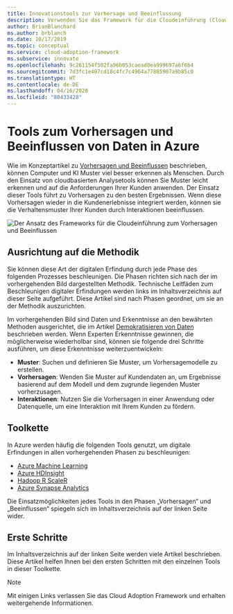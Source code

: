 ```yaml
---
title: Innovationstools zur Vorhersage und Beeinflussung
description: Verwenden Sie das Framework für die Cloudeinführung (Cloud Adoption Framework) für Azure, um Analysetools zu finden, die Sie bei der Mustererkennung, bei der Integration von Vorhersagen sowie bei der Beeinflussung des Kundenverhaltens unterstützen.
author: BrianBlanchard
ms.author: brblanch
ms.date: 10/17/2019
ms.topic: conceptual
ms.service: cloud-adoption-framework
ms.subservice: innovate
ms.openlocfilehash: 9c261154f502fa96b053caead0ea999697a6f6b4
ms.sourcegitcommit: 7d3fc1e407cd18c4fc7c4964a77885907a9b85c0
ms.translationtype: HT
ms.contentlocale: de-DE
ms.lasthandoff: 04/16/2020
ms.locfileid: "80433428"
---
```

# <a name="tools-to-predict-and-influence-data-in-azure"></a>Tools zum Vorhersagen und Beeinflussen von Daten in Azure

Wie im Konzeptartikel zu [Vorhersagen und Beeinflussen](../considerations/predict.md) beschrieben, können Computer und KI Muster viel besser erkennen als Menschen. Durch den Einsatz von cloudbasierten Analysetools können Sie Muster leicht erkennen und auf die Anforderungen Ihrer Kunden anwenden. Der Einsatz dieser Tools führt zu Vorhersagen zu den besten Ergebnissen. Wenn diese Vorhersagen wieder in die Kundenerlebnisse integriert werden, können sie die Verhaltensmuster Ihrer Kunden durch Interaktionen beeinflussen.

![Der Ansatz des Frameworks für die Cloudeinführung zum Vorhersagen und Beeinflussen](../../_images/innovate/predict-and-influence.png)

## <a name="alignment-to-the-methodology"></a>Ausrichtung auf die Methodik

Sie können diese Art der digitalen Erfindung durch jede Phase des folgenden Prozesses beschleunigen. Die Phasen richten sich nach der im vorhergehenden Bild dargestellten Methodik. Technische Leitfäden zum Beschleunigen digitaler Erfindungen werden links im Inhaltsverzeichnis auf dieser Seite aufgeführt. Diese Artikel sind nach Phasen geordnet, um sie an der Methodik auszurichten.

Im vorhergehenden Bild sind Daten und Erkenntnisse an den bewährten Methoden ausgerichtet, die im Artikel [Demokratisieren von Daten](./data.md) beschrieben werden. Wenn Experten Erkenntnisse gewinnen, die möglicherweise wiederholbar sind, können sie folgende drei Schritte ausführen, um diese Erkenntnisse weiterzuentwickeln:

- **Muster**: Suchen und definieren Sie Muster, um Vorhersagemodelle zu erstellen.
- **Vorhersagen**: Wenden Sie Muster auf Kundendaten an, um Ergebnisse basierend auf dem Modell und dem zugrunde liegenden Muster vorherzusagen.
- **Interaktionen**: Nutzen Sie die Vorhersagen in einer Anwendung oder Datenquelle, um eine Interaktion mit Ihrem Kunden zu fördern.

## <a name="toolchain"></a>Toolkette

In Azure werden häufig die folgenden Tools genutzt, um digitale Erfindungen in allen vorhergehenden Phasen zu beschleunigen:

- [Azure Machine Learning](https://docs.microsoft.com/azure/machine-learning)
- [Azure HDInsight](https://docs.microsoft.com/azure/hdinsight)
- [Hadoop R ScaleR](https://docs.microsoft.com/azure/hdinsight/hdinsight-hadoop-r-scaler-sparkr)
- [Azure Synapse Analytics](https://docs.microsoft.com/azure/synapse-analytics)

Die Einsatzmöglichkeiten jedes Tools in den Phasen „Vorhersagen“ und „Beeinflussen“ spiegeln sich im Inhaltsverzeichnis auf der linken Seite wider.

## <a name="get-started"></a>Erste Schritte

Im Inhaltsverzeichnis auf der linken Seite werden viele Artikel beschrieben. Diese Artikel helfen Ihnen bei den ersten Schritten mit den einzelnen Tools in dieser Toolkette.

> [!NOTE]
> Mit einigen Links verlassen Sie das Cloud Adoption Framework und erhalten weitergehende Informationen.
